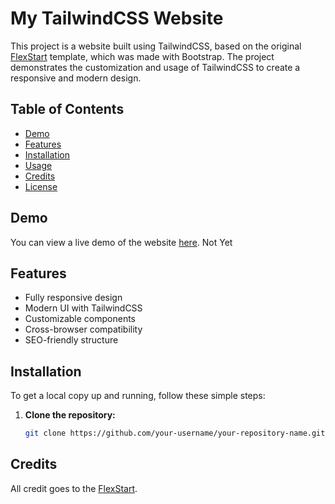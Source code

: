 # My TailwindCSS Website

This project is a website built using TailwindCSS, based on the original [FlexStart](https://bootstrapmade.com/demo/FlexStart/) template, which was made with Bootstrap. The project demonstrates the customization and usage of TailwindCSS to create a responsive and modern design.

## Table of Contents
- [Demo](#demo)
- [Features](#features)
- [Installation](#installation)
- [Usage](#usage)
- [Credits](#credits)
- [License](#license)

## Demo
You can view a live demo of the website [here](#). Not Yet

## Features
- Fully responsive design
- Modern UI with TailwindCSS
- Customizable components
- Cross-browser compatibility
- SEO-friendly structure

## Installation

To get a local copy up and running, follow these simple steps:

1. **Clone the repository:**
   ```bash
   git clone https://github.com/your-username/your-repository-name.git
   ```

## Credits
All credit goes to the [FlexStart](https://bootstrapmade.com/demo/FlexStart/).
